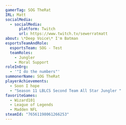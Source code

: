 ```yaml
---
gamerTag: SOG TheRat
IRL: Matt
socialMedia:
  - socialMedia:
      platform: Twitch
      url: https://www.twitch.tv/sewerratmatt
about: \*﻿Deep Voice\* I'm Batman
esportsTeamAndRole:
  esportsTeam: SOG - Test
  teamRoles:
    - Jungler
    - Moral Support
roleInOrg:
  - '"I do the numbers"'
summonerName: SOG TheRat
playerAchievements:
  - Soon I hope
  - "Season 11 LBLCS Second Team All Star Jungler "
favoriteGames:
  - Wizard101
  - League of Legends
  - Madden NFL
steamId: "76561198061266253"
---
```

